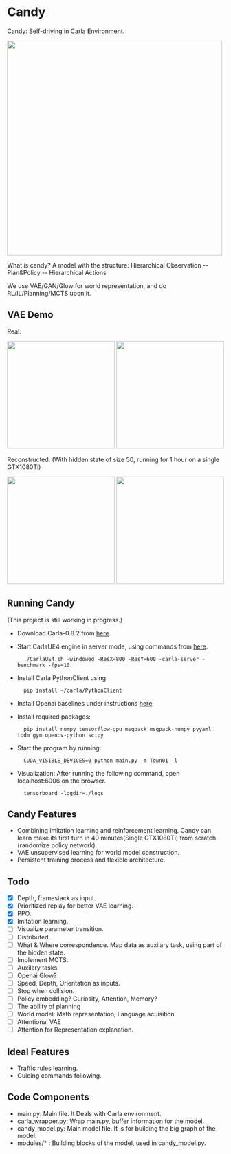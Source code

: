 # Candy
Candy: Self-driving in Carla Environment.

<img src="https://github.com/createamind/candy/blob/master/screenshots/candy.png" width="500"/>

What is candy? A model with the structure: Hierarchical Observation -- Plan&Policy -- Hierarchical Actions

We use VAE/GAN/Glow for world representation, and do RL/IL/Planning/MCTS upon it.


## VAE Demo
Real:

<div>
    <img src="https://github.com/createamind/candy/blob/master/screenshots/real1.png" width="250" style="display:inline"/>
    <img src="https://github.com/createamind/candy/blob/master/screenshots/real2.png" width="250" style="display:inline"/>
</div>

Reconstructed: (With hidden state of size 50, running for 1 hour on a single GTX1080Ti)

<div>
    <img src="https://github.com/createamind/candy/blob/master/screenshots/reconstruct1.png" width="250" style="display:inline"/>
    <img src="https://github.com/createamind/candy/blob/master/screenshots/reconstruct2.png" width="250" style="display:inline"/>
</div>


## Running Candy
(This project is still working in progress.)
* Download Carla-0.8.2 from [here][carlarelease].
* Start CarlaUE4 engine in server mode, using commands from [here][carlagithub].

        ./CarlaUE4.sh -windowed -ResX=800 -ResY=600 -carla-server -benchmark -fps=10
    
* Install Carla PythonClient using:

        pip install ~/carla/PythonClient

* Install Openai baselines under instructions [here][baseline].
* Install required packages:

        pip install numpy tensorflow-gpu msgpack msgpack-numpy pyyaml tqdm gym opencv-python scipy
    
* Start the program by running:

        CUDA_VISIBLE_DEVICES=0 python main.py -m Town01 -l

* Visualization: After running the following command, open localhost:6006 on the browser.

        tensorboard -logdir=./logs



[carlagithub]: http://carla.readthedocs.io/en/latest/running_simulator_standalone/
[carlarelease]: https://github.com/carla-simulator/carla/releases
[baseline]: https://github.com/openai/baselines


## Candy Features
* Combining imitation learning and reinforcement learning. Candy can learn make its first turn in 40 minutes(Single GTX1080Ti) from scratch (randomize policy network).
* VAE unsupervised learning for world model construction.
* Persistent training process and flexible architecture.

## Todo
- [x] Depth, framestack as input.
- [x] Prioritized replay for better VAE learning.
- [x] PPO.
- [x] Imitation learning.
- [ ] Visualize parameter transition.
- [ ] Distributed.
- [ ] What & Where correspondence. Map data as auxilary task, using part of the hidden state.
- [ ] Implement MCTS.
- [ ] Auxilary tasks.
- [ ] Openai Glow?
- [ ] Speed, Depth, Orientation as inputs.
- [ ] Stop when collision.
- [ ] Policy embedding? Curiosity, Attention, Memory?
- [ ] The ability of planning
- [ ] World model: Math representation, Language acuisition
- [ ] Attentional VAE
- [ ] Attention for Representation explanation.

## Ideal Features
* Traffic rules learning.
* Guiding commands following.

## Code Components
* main.py: Main file. It Deals with Carla environment.
* carla_wrapper.py: Wrap main.py, buffer information for the model.
* candy_model.py: Main model file. It is for building the big graph of the model.
* modules/* : Building blocks of the model, used in candy_model.py.


